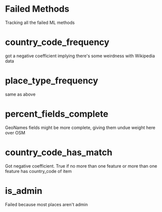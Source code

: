 # Failed Methods
Tracking all the failed ML methods

# country_code_frequency
got a negative coefficient
implying there's some weirdness with Wikipedia data

# place_type_frequency
same as above

# percent_fields_complete
GeoNames fields might be more complete, giving them undue weight here over OSM

# country_code_has_match
Got negative coefficient. True if no more than one feature or more than one feature has country_code of item

# is_admin
Failed because most places aren't admin

